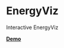 # EnergyViz
Interactive EnergyViz


**[Demo](http://abhisekhpatra.github.io/EnergyViz/SemanticSvg.html)**

